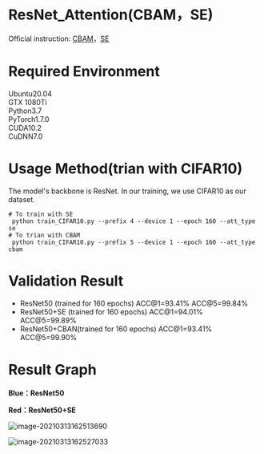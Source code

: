 # ResNet_Attention(CBAM，SE)

Official instruction: [CBAM](https://arxiv.org/abs/1807.06521)，[SE](https://arxiv.org/abs/1709.01507)

# Required Environment
Ubuntu20.04  
GTX 1080Ti  
Python3.7  
PyTorch1.7.0  
CUDA10.2  
CuDNN7.0

# Usage Method(trian with CIFAR10)
The model's backbone is ResNet. In our training, we use CIFAR10 as our dataset.  
```
# To train with SE
 python train_CIFAR10.py --prefix 4 --device 1 --epoch 160 --att_type se
# To trian with CBAM  
 python train_CIFAR10.py --prefix 5 --device 1 --epoch 160 --att_type cbam
```
# Validation Result
* ResNet50         (trained for 160 epochs) ACC@1=93.41% ACC@5=99.84%
* ResNet50+SE (trained for 160 epochs) ACC@1=94.01% ACC@5=99.89%
* ResNet50+CBAN(trained for 160 epochs) ACC@1=93.41% ACC@5=99.90%

# Result Graph

**Blue：ResNet50**

**Red：ResNet50+SE**

![image-20210313162513690](C:\Users\云之遥\AppData\Roaming\Typora\typora-user-images\image-20210313162513690.png)

![image-20210313162527033](C:\Users\云之遥\AppData\Roaming\Typora\typora-user-images\image-20210313162527033.png)